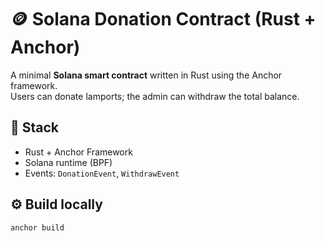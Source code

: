 # 🪙 Solana Donation Contract (Rust + Anchor)

A minimal **Solana smart contract** written in Rust using the Anchor framework.  
Users can donate lamports; the admin can withdraw the total balance.

## 🧰 Stack
- Rust + Anchor Framework
- Solana runtime (BPF)
- Events: `DonationEvent`, `WithdrawEvent`

## ⚙️ Build locally
```bash
anchor build
